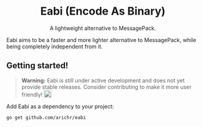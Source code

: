 <p align="center">
    <h1 align="center">Eabi (Encode As Binary)</h1>
    <p align="center">A lightweight alternative to MessagePack.</p>
</p>

Eabi aims to be a faster and more lighter alternative to MessagePack, while being completely independent from it.

## Getting started!

> **Warning:**
> Eabi is still under active development and does not yet provide stable releases.
> Consider contributing to make it more user friendly! <img src="https://slackmojis.com/emojis/30273-meow_photo/image/1680406618/meow_photo.png" width="20" alt="" valign="bottom">

Add Eabi as a dependency to your project:
```bash
go get github.com/arichr/eabi
```
